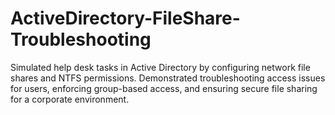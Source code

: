 # ActiveDirectory-FileShare-Troubleshooting
Simulated help desk tasks in Active Directory by configuring network file shares and NTFS permissions. Demonstrated troubleshooting access issues for users, enforcing group-based access, and ensuring secure file sharing for a corporate environment.
